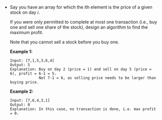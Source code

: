 - Say you have an array for which the *i*th element is the price of a given stock on day *i*.

  If you were only permitted to complete at most one transaction (i.e., buy one and sell one share of the stock), design an algorithm to find the maximum profit.

  Note that you cannot sell a stock before you buy one.

  **Example 1:**

  ```
  Input: [7,1,5,3,6,4]
  Output: 5
  Explanation: Buy on day 2 (price = 1) and sell on day 5 (price = 6), profit = 6-1 = 5.
               Not 7-1 = 6, as selling price needs to be larger than buying price.

  ```

  **Example 2:**

  ```
  Input: [7,6,4,3,1]
  Output: 0
  Explanation: In this case, no transaction is done, i.e. max profit = 0.
  ```
